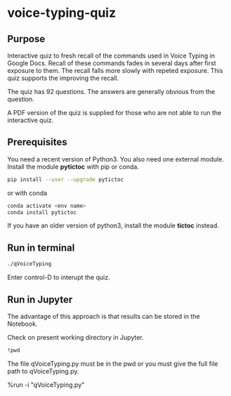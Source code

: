 # voice-typing-quiz

## Purpose
Interactive quiz to fresh recall of the commands used in Voice Typing in Google Docs.
Recall of these commands fades in several days after first exposure to them.
The recall falls more slowly with repeted exposure.
This quiz supports the improving the recall.

The quiz has 92 questions.
The answers are generally obvious from the question.

A PDF version of the quiz is supplied for those who are not able to run the interactive quiz.

## Prerequisites
You need a recent version of Python3.
You also need one external module.
Install the module **pytictoc** with pip or conda.

```bash
pip install --user --upgrade pytictoc
```

or with conda

```bash
conda activate <env name>
conda install pytictoc
```

If you have an older version of python3, install the module **tictoc** instead.

## Run in terminal

```bash
./qVoiceTyping
```

Enter control-D to interupt the quiz.

## Run in Jupyter

The advantage of this approach is that results can be stored in the Notebook.

Check on present working directory in Jupyter.

```bash
!pwd
```

The file qVoiceTyping.py must be in the pwd or you must give the full file path to qVoiceTyping.py.

%run -i "qVoiceTyping.py"
```
